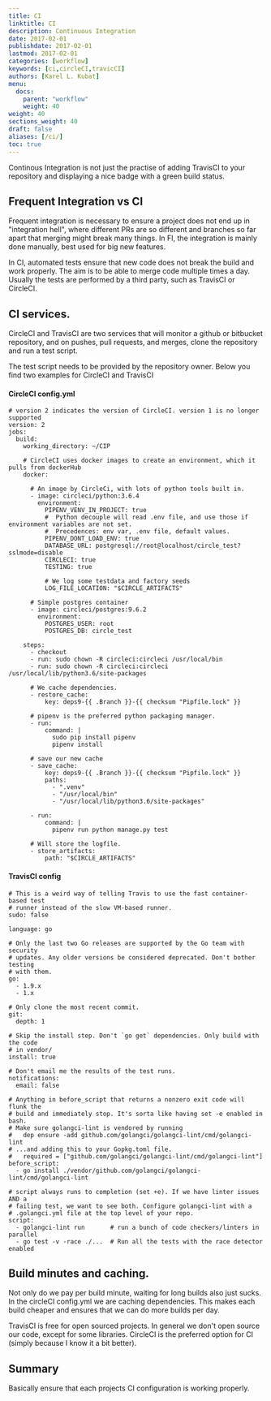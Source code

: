 ```yaml
---
title: CI
linktitle: CI
description: Continuous Integration
date: 2017-02-01
publishdate: 2017-02-01
lastmod: 2017-02-01
categories: [workflow]
keywords: [ci,circleCI,travicCI]
authors: [Karel L. Kubat]
menu:
  docs:
    parent: "workflow"
    weight: 40
weight: 40
sections_weight: 40
draft: false
aliases: [/ci/]
toc: true
---
```


Continous Integration is not just the practise of adding TravisCI to your 
repository and displaying a nice badge with a green build status. 

## Frequent Integration vs CI
Frequent integration is necessary to ensure a project does not end up in 
"integration hell", where different PRs are so different and branches so far 
apart that merging might break many things. In FI, the integration is mainly done
manually, best used for big new features.

In CI, automated tests ensure that new code does not break the build and work properly.
The aim is to be able to merge code multiple times a day. Usually the tests are performed
by a third party, such as TravisCI or CircleCI.

## CI services.
CircleCI and TravisCI are two services that will monitor a github or bitbucket repository,
and on pushes, pull requests, and merges, clone the repository and run a test script.

The test script needs to be provided by the repository owner. Below you find two examples for 
CircleCI and TravisCI

#### CircleCI config.yml
```
# version 2 indicates the version of CircleCI. version 1 is no longer supported 
version: 2
jobs:
  build:
    working_directory: ~/CIP
    
    # CircleCI uses docker images to create an environment, which it pulls from dockerHub
    docker:
    
      # An image by CircleCi, with lots of python tools built in.  
      - image: circleci/python:3.6.4
        environment:
          PIPENV_VENV_IN_PROJECT: true
          #  Python decouple will read .env file, and use those if environment variables are not set.
          #  Precedences: env var, .env file, default values.
          PIPENV_DONT_LOAD_ENV: true
          DATABASE_URL: postgresql://root@localhost/circle_test?sslmode=disable
          CIRCLECI: true
          TESTING: true
          
          # We log some testdata and factory seeds
          LOG_FILE_LOCATION: "$CIRCLE_ARTIFACTS"
      
      # Simple postgres container
      - image: circleci/postgres:9.6.2
        environment:
          POSTGRES_USER: root
          POSTGRES_DB: circle_test

    steps:
      - checkout
      - run: sudo chown -R circleci:circleci /usr/local/bin
      - run: sudo chown -R circleci:circleci /usr/local/lib/python3.6/site-packages
      
      # We cache dependencies.
      - restore_cache:
          key: deps9-{{ .Branch }}-{{ checksum "Pipfile.lock" }}
      
      # pipenv is the preferred python packaging manager.
      - run:
          command: |
            sudo pip install pipenv
            pipenv install
      
      # save our new cache
      - save_cache:
          key: deps9-{{ .Branch }}-{{ checksum "Pipfile.lock" }}
          paths:
            - ".venv"
            - "/usr/local/bin"
            - "/usr/local/lib/python3.6/site-packages"
      
      - run:
          command: |
            pipenv run python manage.py test
      
      # Will store the logfile.
      - store_artifacts:
          path: "$CIRCLE_ARTIFACTS"
```

#### TravisCI config
```
# This is a weird way of telling Travis to use the fast container-based test
# runner instead of the slow VM-based runner.
sudo: false

language: go

# Only the last two Go releases are supported by the Go team with security
# updates. Any older versions be considered deprecated. Don't bother testing
# with them.
go:
  - 1.9.x
  - 1.x

# Only clone the most recent commit.
git:
  depth: 1

# Skip the install step. Don't `go get` dependencies. Only build with the code
# in vendor/
install: true

# Don't email me the results of the test runs.
notifications:
  email: false

# Anything in before_script that returns a nonzero exit code will flunk the
# build and immediately stop. It's sorta like having set -e enabled in bash.
# Make sure golangci-lint is vendored by running
#   dep ensure -add github.com/golangci/golangci-lint/cmd/golangci-lint
# ...and adding this to your Gopkg.toml file.
#   required = ["github.com/golangci/golangci-lint/cmd/golangci-lint"]
before_script:
  - go install ./vendor/github.com/golangci/golangci-lint/cmd/golangci-lint

# script always runs to completion (set +e). If we have linter issues AND a
# failing test, we want to see both. Configure golangci-lint with a
# .golangci.yml file at the top level of your repo.
script:
  - golangci-lint run       # run a bunch of code checkers/linters in parallel
  - go test -v -race ./...  # Run all the tests with the race detector enabled
```

## Build minutes and caching.
Not only do we pay per build minute, waiting for long builds also just sucks.
In the circleCI config.yml we are caching dependencies. This makes each build cheaper and 
ensures that we can do more builds per day.

TravisCI is free for open sourced projects. In general we don't open source our code, except for
some libraries. CircleCI is the preferred option for CI (simply because I know it a bit 
better). 


## Summary
Basically ensure that each projects CI configuration is working properly.





